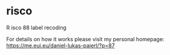 # risco
R isco 88 label recoding

For details on how it works please visit my personal homepage:
https://me.eui.eu/daniel-lukas-paierl/?p=87
